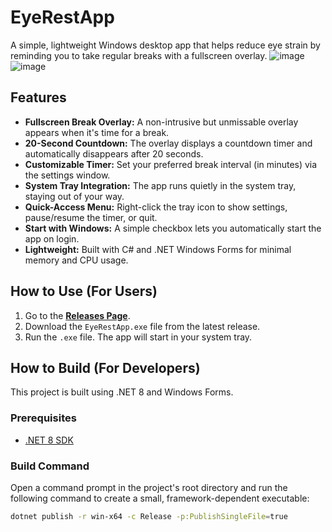 # EyeRestApp
A simple, lightweight Windows desktop app that helps reduce eye strain by reminding you to take regular breaks with a fullscreen overlay.
![image](https://github.com/user-attachments/assets/b0d69b49-ac0d-4d41-ae3d-2f3153ecce95)
![image](https://github.com/user-attachments/assets/c94adc9d-14c4-4719-9b7d-5ae8257425e8)

## Features

-   **Fullscreen Break Overlay:** A non-intrusive but unmissable overlay appears when it's time for a break.
-   **20-Second Countdown:** The overlay displays a countdown timer and automatically disappears after 20 seconds.
-   **Customizable Timer:** Set your preferred break interval (in minutes) via the settings window.
-   **System Tray Integration:** The app runs quietly in the system tray, staying out of your way.
-   **Quick-Access Menu:** Right-click the tray icon to show settings, pause/resume the timer, or quit.
-   **Start with Windows:** A simple checkbox lets you automatically start the app on login.
-   **Lightweight:** Built with C# and .NET Windows Forms for minimal memory and CPU usage.

## How to Use (For Users)

1.  Go to the [**Releases Page**](https://github.com/anish-thapa/EyeRestApp-CSharp/releases). 
2.  Download the `EyeRestApp.exe` file from the latest release.
3.  Run the `.exe` file. The app will start in your system tray.

## How to Build (For Developers)

This project is built using .NET 8 and Windows Forms.

### Prerequisites

-   [.NET 8 SDK](https://dotnet.microsoft.com/download/dotnet/8.0)

### Build Command

Open a command prompt in the project's root directory and run the following command to create a small, framework-dependent executable:

```bash
dotnet publish -r win-x64 -c Release -p:PublishSingleFile=true
